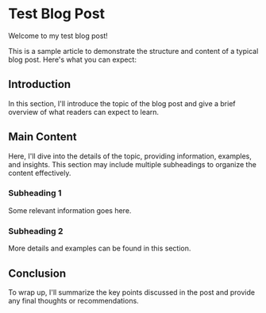# Test Blog Post

Welcome to my test blog post!

This is a sample article to demonstrate the structure and content of a typical blog post. Here's what you can expect:

## Introduction

In this section, I'll introduce the topic of the blog post and give a brief overview of what readers can expect to learn.

## Main Content

Here, I'll dive into the details of the topic, providing information, examples, and insights. This section may include multiple subheadings to organize the content effectively.

### Subheading 1

Some relevant information goes here.

### Subheading 2

More details and examples can be found in this section.

## Conclusion

To wrap up, I'll summarize the key points discussed in the post and provide any final thoughts or recommendations.